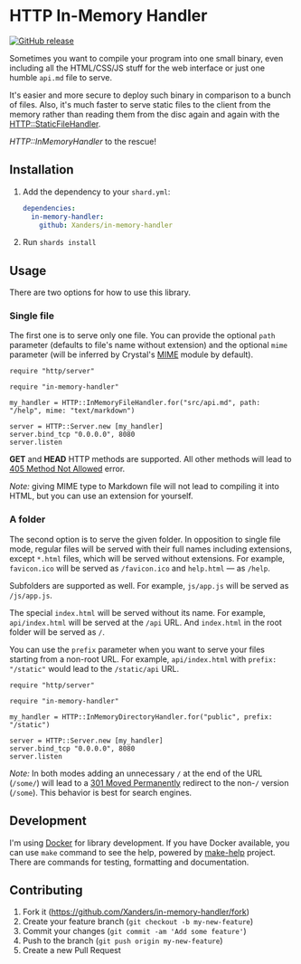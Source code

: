 # HTTP In-Memory Handler

[![GitHub release](https://img.shields.io/github/release/Xanders/in-memory-handler.svg)](https://github.com/Xanders/in-memory-handler/releases)

Sometimes you want to compile your program
into one small binary, even including all
the HTML/CSS/JS stuff for the web interface
or just one humble `api.md` file to serve.

It's easier and more secure to deploy such
binary in comparison to a bunch of files.
Also, it's much faster to serve static files
to the client from the memory rather than
reading them from the disc again and again
with the [HTTP::StaticFileHandler](https://crystal-lang.org/api/master/HTTP/StaticFileHandler.html).

*HTTP::InMemoryHandler* to the rescue!

## Installation

1. Add the dependency to your `shard.yml`:

   ```yaml
   dependencies:
     in-memory-handler:
       github: Xanders/in-memory-handler
   ```

2. Run `shards install`

## Usage

There are two options for how to use this library.

### Single file

The first one is to serve only one file.
You can provide the optional `path` parameter
(defaults to file's name without extension)
and the optional `mime` parameter (will be
inferred by Crystal's [MIME](https://crystal-lang.org/api/master/MIME.html)
module by default).

```crystal
require "http/server"

require "in-memory-handler"

my_handler = HTTP::InMemoryFileHandler.for("src/api.md", path: "/help", mime: "text/markdown")

server = HTTP::Server.new [my_handler]
server.bind_tcp "0.0.0.0", 8080
server.listen
```

**GET** and **HEAD** HTTP methods are supported.
All other methods will lead to
[405 Method Not Allowed](https://developer.mozilla.org/en-US/docs/Web/HTTP/Status/405)
error.

*Note:* giving MIME type to Markdown file
will not lead to compiling it into HTML,
but you can use an extension for yourself.

### A folder

The second option is to serve the given folder.
In opposition to single file mode, regular files
will be served with their full names including
extensions, except `*.html` files, which will
be served without extensions. For example,
`favicon.ico` will be served as `/favicon.ico`
and `help.html` — as `/help`.

Subfolders are supported as well. For example,
`js/app.js` will be served as `/js/app.js`.

The special `index.html` will be served without
its name. For example, `api/index.html` will
be served at the `/api` URL. And `index.html`
in the root folder will be served as `/`.

You can use the `prefix` parameter when you want
to serve your files starting from a non-root URL.
For example, `api/index.html` with `prefix: "/static"`
would lead to the `/static/api` URL.

```crystal
require "http/server"

require "in-memory-handler"

my_handler = HTTP::InMemoryDirectoryHandler.for("public", prefix: "/static")

server = HTTP::Server.new [my_handler]
server.bind_tcp "0.0.0.0", 8080
server.listen
```

*Note:* In both modes adding an unnecessary `/`
at the end of the URL (`/some/`) will lead to
a [301 Moved Permanently](https://developer.mozilla.org/en-US/docs/Web/HTTP/Status/301)
redirect to the non-`/` version (`/some`).
This behavior is best for search engines.

## Development

I'm using [Docker](https://www.docker.com) for library development.
If you have Docker available, you can use `make` command
to see the help, powered by [make-help](https://github.com/Xanders/make-help) project.
There are commands for testing, formatting and documentation.

## Contributing

1. Fork it (<https://github.com/Xanders/in-memory-handler/fork>)
2. Create your feature branch (`git checkout -b my-new-feature`)
3. Commit your changes (`git commit -am 'Add some feature'`)
4. Push to the branch (`git push origin my-new-feature`)
5. Create a new Pull Request
